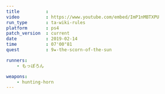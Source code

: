 ```yaml
---
title          :
video          : https://www.youtube.com/embed/ImP1nMBTXPU
run_type       : ta-wiki-rules
platform       : ps4
patch_version  : current
date           : 2019-02-14
time           : 07'00"81
quest          : 9★-the-scorn-of-the-sun

runners:
    - もっぽろん

weapons:
    - hunting-horn
---
```

